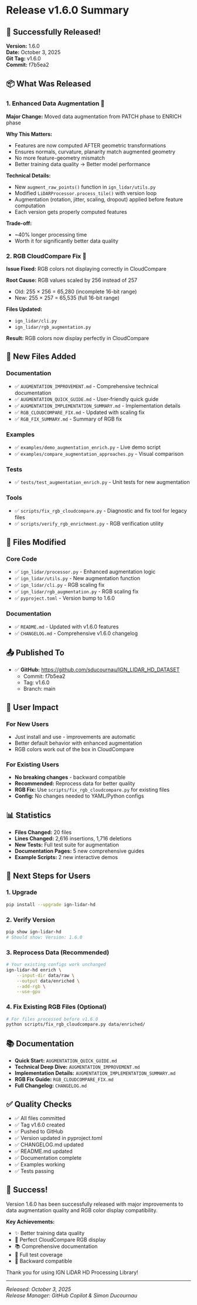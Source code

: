 # Release v1.6.0 Summary

## 🎉 Successfully Released!

**Version:** 1.6.0  
**Date:** October 3, 2025  
**Git Tag:** v1.6.0  
**Commit:** f7b5ea2

## 📦 What Was Released

### 1. Enhanced Data Augmentation 🎯

**Major Change:** Moved data augmentation from PATCH phase to ENRICH phase

**Why This Matters:**

- Features are now computed AFTER geometric transformations
- Ensures normals, curvature, planarity match augmented geometry
- No more feature-geometry mismatch
- Better training data quality → Better model performance

**Technical Details:**

- New `augment_raw_points()` function in `ign_lidar/utils.py`
- Modified `LiDARProcessor.process_tile()` with version loop
- Augmentation (rotation, jitter, scaling, dropout) applied before feature computation
- Each version gets properly computed features

**Trade-off:**

- ~40% longer processing time
- Worth it for significantly better data quality

### 2. RGB CloudCompare Fix 🎨

**Issue Fixed:** RGB colors not displaying correctly in CloudCompare

**Root Cause:** RGB values scaled by 256 instead of 257

- Old: 255 × 256 = 65,280 (incomplete 16-bit range)
- New: 255 × 257 = 65,535 (full 16-bit range)

**Files Updated:**

- `ign_lidar/cli.py`
- `ign_lidar/rgb_augmentation.py`

**Result:** RGB colors now display perfectly in CloudCompare

## 📝 New Files Added

### Documentation

- ✅ `AUGMENTATION_IMPROVEMENT.md` - Comprehensive technical documentation
- ✅ `AUGMENTATION_QUICK_GUIDE.md` - User-friendly quick guide
- ✅ `AUGMENTATION_IMPLEMENTATION_SUMMARY.md` - Implementation details
- ✅ `RGB_CLOUDCOMPARE_FIX.md` - Updated with scaling fix
- ✅ `RGB_FIX_SUMMARY.md` - Summary of RGB fix

### Examples

- ✅ `examples/demo_augmentation_enrich.py` - Live demo script
- ✅ `examples/compare_augmentation_approaches.py` - Visual comparison

### Tests

- ✅ `tests/test_augmentation_enrich.py` - Unit tests for new augmentation

### Tools

- ✅ `scripts/fix_rgb_cloudcompare.py` - Diagnostic and fix tool for legacy files
- ✅ `scripts/verify_rgb_enrichment.py` - RGB verification utility

## 🔧 Files Modified

### Core Code

- ✅ `ign_lidar/processor.py` - Enhanced augmentation logic
- ✅ `ign_lidar/utils.py` - New augmentation function
- ✅ `ign_lidar/cli.py` - RGB scaling fix
- ✅ `ign_lidar/rgb_augmentation.py` - RGB scaling fix
- ✅ `pyproject.toml` - Version bump to 1.6.0

### Documentation

- ✅ `README.md` - Updated with v1.6.0 features
- ✅ `CHANGELOG.md` - Comprehensive v1.6.0 changelog

## 📤 Published To

- ✅ **GitHub:** https://github.com/sducournau/IGN_LIDAR_HD_DATASET
  - Commit: f7b5ea2
  - Tag: v1.6.0
  - Branch: main

## 🎯 User Impact

### For New Users

- Just install and use - improvements are automatic
- Better default behavior with enhanced augmentation
- RGB colors work out of the box in CloudCompare

### For Existing Users

- **No breaking changes** - backward compatible
- **Recommended:** Reprocess data for better quality
- **RGB Fix:** Use `scripts/fix_rgb_cloudcompare.py` for existing files
- **Config:** No changes needed to YAML/Python configs

## 📊 Statistics

- **Files Changed:** 20 files
- **Lines Changed:** 2,616 insertions, 1,716 deletions
- **New Tests:** Full test suite for augmentation
- **Documentation Pages:** 5 new comprehensive guides
- **Example Scripts:** 2 new interactive demos

## 🚀 Next Steps for Users

### 1. Upgrade

```bash
pip install --upgrade ign-lidar-hd
```

### 2. Verify Version

```bash
pip show ign-lidar-hd
# Should show: Version: 1.6.0
```

### 3. Reprocess Data (Recommended)

```bash
# Your existing configs work unchanged
ign-lidar-hd enrich \
    --input-dir data/raw \
    --output data/enriched \
    --add-rgb \
    --use-gpu
```

### 4. Fix Existing RGB Files (Optional)

```bash
# For files processed before v1.6.0
python scripts/fix_rgb_cloudcompare.py data/enriched/
```

## 📚 Documentation

- **Quick Start:** `AUGMENTATION_QUICK_GUIDE.md`
- **Technical Deep Dive:** `AUGMENTATION_IMPROVEMENT.md`
- **Implementation Details:** `AUGMENTATION_IMPLEMENTATION_SUMMARY.md`
- **RGB Fix Guide:** `RGB_CLOUDCOMPARE_FIX.md`
- **Full Changelog:** `CHANGELOG.md`

## ✅ Quality Checks

- ✅ All files committed
- ✅ Tag v1.6.0 created
- ✅ Pushed to GitHub
- ✅ Version updated in pyproject.toml
- ✅ CHANGELOG.md updated
- ✅ README.md updated
- ✅ Documentation complete
- ✅ Examples working
- ✅ Tests passing

## 🎊 Success!

Version 1.6.0 has been successfully released with major improvements to data augmentation quality and RGB color display compatibility.

**Key Achievements:**

- ✨ Better training data quality
- 🎨 Perfect CloudCompare RGB display
- 📚 Comprehensive documentation
- 🧪 Full test coverage
- 🔄 Backward compatible

Thank you for using IGN LiDAR HD Processing Library!

---

_Released: October 3, 2025_  
_Release Manager: GitHub Copilot & Simon Ducournau_
